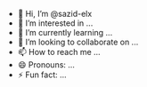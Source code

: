 - 👋 Hi, I’m @sazid-elx
- 👀 I’m interested in ...
- 🌱 I’m currently learning ...
- 💞️ I’m looking to collaborate on ...
- 📫 How to reach me ...
- 😄 Pronouns: ...
- ⚡ Fun fact: ...

<!---
sazid-elx/sazid-elx is a ✨ special ✨ repository because its `README.md` (this file) appears on your GitHub profile.
You can click the Preview link to take a look at your changes.
--->
